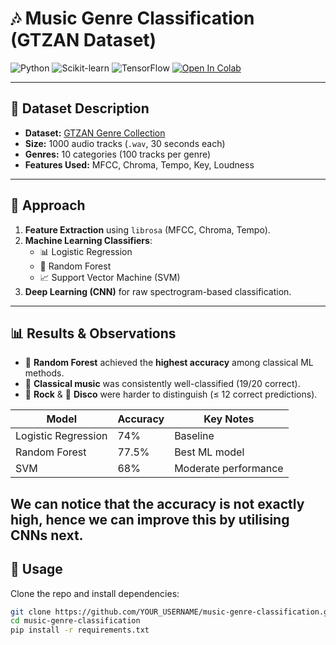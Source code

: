 # 🎶 Music Genre Classification (GTZAN Dataset)

![Python](https://img.shields.io/badge/Python-3.9-blue.svg)
![Scikit-learn](https://img.shields.io/badge/Scikit--learn-Modeling-orange.svg)
![TensorFlow](https://img.shields.io/badge/TensorFlow-CNN-green.svg)
[![Open In Colab](https://colab.research.google.com/assets/colab-badge.svg)](YOUR_COLAB_NOTEBOOK_LINK)

---

## 📂 Dataset Description
- **Dataset:** [GTZAN Genre Collection](https://www.kaggle.com/datasets/carlthome/gtzan-genre-collection)  
- **Size:** 1000 audio tracks (`.wav`, 30 seconds each)  
- **Genres:** 10 categories (100 tracks per genre)  
- **Features Used:** MFCC, Chroma, Tempo, Key, Loudness  

---

## 🔧 Approach
1. **Feature Extraction** using `librosa` (MFCC, Chroma, Tempo).  
2. **Machine Learning Classifiers**:  
   - 📊 Logistic Regression  
   - 🌲 Random Forest  
   - 📈 Support Vector Machine (SVM)  
3. **Deep Learning (CNN)** for raw spectrogram-based classification.  

---

## 📊 Results & Observations
- 🌲 **Random Forest** achieved the **highest accuracy** among classical ML methods.  
- 🎼 **Classical music** was consistently well-classified (19/20 correct).  
- 🎸 **Rock** & 💃 **Disco** were harder to distinguish (≤ 12 correct predictions).  

| Model                | Accuracy | Key Notes |
|-----------------------|----------|-----------|
| Logistic Regression   | 74%      | Baseline |
| Random Forest         | 77.5%      | Best ML model |
| SVM                   | 68%      | Moderate performance |

We can notice that the accuracy is not exactly high, hence we can improve this by utilising CNNs next.
---

## 🚀 Usage
Clone the repo and install dependencies:
```bash
git clone https://github.com/YOUR_USERNAME/music-genre-classification.git
cd music-genre-classification
pip install -r requirements.txt
